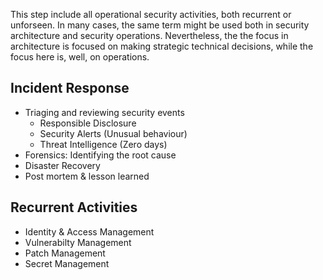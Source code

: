This step include all operational security activities, both recurrent or unforseen. In many cases, the same term might be used both in security architecture and security operations. Nevertheless, the the focus in architecture is focused on making strategic technical decisions, while the focus here is, well, on operations.

## Incident Response
* Triaging and reviewing security events
  * Responsible Disclosure
  * Security Alerts (Unusual behaviour)
  * Threat Intelligence (Zero days)
* Forensics: Identifying the root cause
* Disaster Recovery 
* Post mortem & lesson learned

## Recurrent Activities 
* Identity & Access Management
* Vulnerabilty Management 
* Patch Management
* Secret Management 
